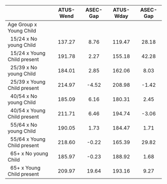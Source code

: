 
|                      |    ATUS-Wend |     ASEC-Gap |    ATUS-Wday |     ASEC-Gap |
| -------------------- | :----------: | :----------: | :----------: | :----------: |
| Age Group x Young Child |              |              |              |              |
| &nbsp;&nbsp;15/24 x No young Child |       137.27 |         8.76 |       119.47 |        28.18 |
| &nbsp;&nbsp;15/24 x Young Child present |       191.78 |         2.27 |       155.18 |        42.28 |
| &nbsp;&nbsp;25/39 x No young Child |       184.01 |         2.85 |       162.06 |         8.03 |
| &nbsp;&nbsp;25/39 x Young Child present |       214.97 |        -4.52 |       208.98 |        -1.42 |
| &nbsp;&nbsp;40/54 x No young Child |       185.09 |         6.16 |       180.31 |         2.45 |
| &nbsp;&nbsp;40/54 x Young Child present |       211.71 |         6.46 |       194.74 |        -3.06 |
| &nbsp;&nbsp;55/64 x No young Child |       190.05 |         1.73 |       184.47 |         1.71 |
| &nbsp;&nbsp;55/64 x Young Child present |       218.60 |        -0.22 |       165.39 |        29.82 |
| &nbsp;&nbsp;65+ x No young Child |       185.97 |        -0.23 |       188.92 |         1.68 |
| &nbsp;&nbsp;65+ x Young Child present |       209.97 |        19.64 |       193.16 |         9.27 |

